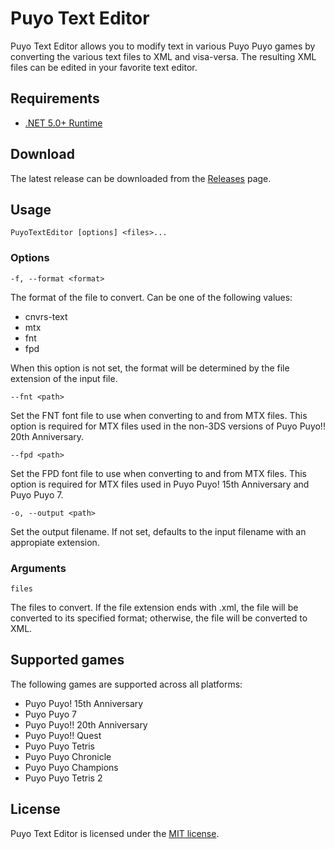 # Puyo Text Editor
Puyo Text Editor allows you to modify text in various Puyo Puyo games by converting the various text files to XML and visa-versa. The resulting XML files can be edited in your favorite text editor.

## Requirements
* [.NET 5.0+ Runtime](https://dotnet.microsoft.com/download)

## Download
The latest release can be downloaded from the [Releases](https://github.com/nickworonekin/puyo-text-editor/releases) page.

## Usage
```
PuyoTextEditor [options] <files>...
```

### Options
`-f, --format <format>`

The format of the file to convert. Can be one of the following values:
* cnvrs-text
* mtx
* fnt
* fpd

When this option is not set, the format will be determined by the file extension of the input file.

`--fnt <path>`

Set the FNT font file to use when converting to and from MTX files. This option is required for MTX files used in the non-3DS versions of Puyo Puyo!! 20th Anniversary.

`--fpd <path>`

Set the FPD font file to use when converting to and from MTX files. This option is required for MTX files used in Puyo Puyo! 15th Anniversary and Puyo Puyo 7.

`-o, --output <path>`

Set the output filename. If not set, defaults to the input filename with an appropiate extension.

### Arguments

`files`

The files to convert. If the file extension ends with .xml, the file will be converted to its specified format; otherwise, the file will be converted to XML.

## Supported games
The following games are supported across all platforms:
* Puyo Puyo! 15th Anniversary
* Puyo Puyo 7
* Puyo Puyo!! 20th Anniversary
* Puyo Puyo!! Quest
* Puyo Puyo Tetris
* Puyo Puyo Chronicle
* Puyo Puyo Champions
* Puyo Puyo Tetris 2

## License
Puyo Text Editor is licensed under the [MIT license](LICENSE.md).